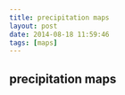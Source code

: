 ```yaml
---
title: precipitation maps
layout: post
date: 2014-08-18 11:59:46
tags: [maps]
---
```

## precipitation maps

